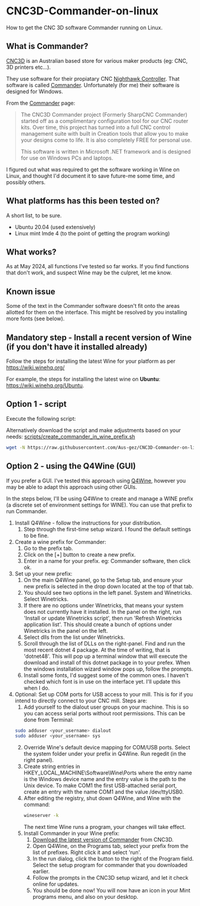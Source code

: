 # CNC3D-Commander-on-linux
How to get the CNC 3D software Commander running on Linux.

## What is Commander?
[CNC3D](https://www.cnc3d.com.au/) is an Australian based store for various maker products (eg: CNC, 3D printers etc...). 

They use software for their propiatary CNC [Nighthawk Controller](https://www.cnc3d.com.au/nhc). That software is called [Commander](https://www.cnc3d.com.au/commander). Unfortunately (for me) their software is designed for Windows.

From the [Commander](https://www.cnc3d.com.au/commander) page:
> The CNC3D Commander project (Formerly SharpCNC Commander) started off as a complimentary configuration tool for our CNC router kits. Over time, this project has turned into a full CNC control management suite with built in Creation tools that allow you to make your designs come to life. It is also completely FREE for personal use.
>
> This software is written in Microsoft .NET framework and is designed for use on Windows PCs and laptops.

I figured out what was required to get the software working in Wine on Linux, and thought I'd document it to save future-me some time, and possibly others.

## What platforms has this been tested on?
A short list, to be sure.
* Ubuntu 20.04 (used extensively)
* Linux mint lmde 4 (to the point of getting the program working)

## What works?
As at May 2024, all functions I've tested so far works. If you find functions that don't work, and suspect Wine may be the culpret, let me know.

## Known issue
Some of the text in the Commander software doesn't fit onto the areas allotted for them on the interface. This might be resolved by you installing more fonts (see below).

## Mandatory step - Install a recent version of Wine (if you don't have it installed already)

Follow the steps for installing the latest Wine for your platform as per https://wiki.winehq.org/

For example, the steps for installing the latest wine on **Ubuntu**: https://wiki.winehq.org/Ubuntu.

## Option 1 - script
Execute the following script:

Alternatively download the script and make adjustments based on your needs: [scripts/create_commander_in_wine_prefix.sh](scripts/create_commander_in_wine_prefix.sh)

```sh
wget -N https://raw.githubusercontent.com/Aus-gez/CNC3D-Commander-on-linux/main/scripts/create_commander_in_wine_prefix.sh && chmod +x create_commander_in_wine_prefix.sh && ./create_commander_in_wine_prefix.sh
```

## Option 2 - using the Q4Wine (GUI)
If you prefer a GUI. I've tested this approach using [Q4Wine](https://q4wine.brezblock.org.ua/), however you may be able to adapt this approach using other GUIs.

In the steps below, I'll be using Q4Wine to create and manage a WINE prefix (a discrete set of environment settings for WINE). You can use that prefix to run Commander. 

1. Install Q4Wine - follow the instructions for your distribution.
    1. Step through the first-time setup wizard. I found the default settings to be fine.
3. Create a wine prefix for Commander:
    1. Go to the prefix tab.
    2. Click on the [+] button to create a new prefix.
    3. Enter in a name for your prefix. eg: Commander software, then click ok.
4. Set up your new prefix:
    1. On the main Q4Wine panel, go to the Setup tab, and ensure your new prefix is selected in the drop down located at the top of that tab.
    2. You should see two options in the left panel. System and Winetricks. Select Winetricks.
    3. If there are no options under Winetricks, that means your system does not currently have it installed. In the panel on the right, run 'Install or update Winetricks script', then run 'Refresh Winetricks application list'. This should create a bunch of options under Winetricks in the panel on the left.
    4. Select dlls from the list under Winetricks.
    5. Scroll through the list of DLLs on the right-panel. Find and run the most recent dotnet 4 package. At the time of writing, that is 'dotnet48'. This will pop up a terminal window that will execute the download and install of this dotnet package in to your prefex. When the windows installation wizard window pops up, follow the prompts.
    6. Install some fonts, I'd suggest some of the common ones. I haven't checked which font is in use on the interface yet. I'll update this when I do. 
5. Optional: Set up COM ports for USB access to your mill. This is for if you intend to directly connect to your CNC mill. Steps are:
    1. Add yourself to the dialout user groups on your machine. This is so you can access serial ports without root permissions. This can be done from Terminal:
    ```sh
    sudo adduser <your_username> dialout
    sudo adduser <your_username> sys
    ```
    2. Override Wine's default device mapping for COM/USB ports. Select the system folder under your prefix in Q4Wine. Run regedit (in the right panel).
    3. Create string entries in HKEY_LOCAL_MACHINE\Software\Wine\Ports where the entry name is the Windows device name and the entry value is the path to the Unix device. To make COM1 the first USB-attached serial port, create an entry with the name COM1 and the value /dev/ttyUSB0. 
    4. After editing the registry, shut down Q4Wine, and Wine with the command:
        ```sh
        wineserver -k
        ```
        The next time Wine runs a program, your changes will take effect. 
    5. Install Commander in your Wine prefix:
        1. [Download the latest version of Commander](https://www.cnc3d.com.au/commander) from CNC3D. 
        2. Open Q4Wine, on the Programs tab, select your prefix from the list of prefixes. Right click it and select 'run'.
        3. In the run dialog, click the button to the right of the Program field. Select the setup program for commander that you downloaded earlier.
        4. Follow the prompts in the CNC3D setup wizard, and let it check online for updates.
        5. You should be done now! You will now have an icon in your Mint programs menu, and also on your desktop.
